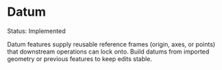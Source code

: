 # Datum

Status: Implemented

Datum features supply reusable reference frames (origin, axes, or points) that downstream operations can lock onto. Build datums from imported geometry or previous features to keep edits stable.
